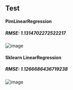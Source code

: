 Test
---------
#### PimLinearRegression
##### RMSE: 1.1314702272522217
![image](https://user-images.githubusercontent.com/66504341/107449768-85886e80-6b87-11eb-8213-59c1099f02f9.png)  

#### Sklearn LinearRegression
##### RMSE: 1.1266686436719238
![image](https://user-images.githubusercontent.com/66504341/107449908-c1bbcf00-6b87-11eb-9604-f7fac988c671.png)

